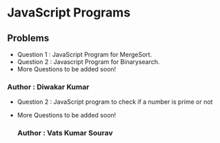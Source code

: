 # JavaScript Programs

## Problems

- Question 1 : JavaScript Program for MergeSort.
- Question 2 : Javascript Program for Binarysearch.
- More Questions to be added soon!

### Author : Diwakar Kumar

- Question 2 : JavaScript program to check if a number is prime or not
- More Questions to be added soon!

  ### Author : Vats Kumar Sourav 
